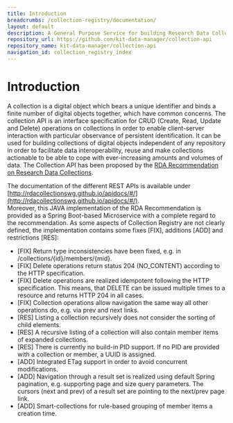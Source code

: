 ```yaml
---
title: Introduction
breadcrumbs: /collection-registry/documentation/
layout: default
description: A General Purpose Service for building Research Data Collections.
repository_url: https://github.com/kit-data-manager/collection-api
repository_name: kit-data-manager/collection-api
navigation_id: collection_registry_index
---
```


# Introduction

A collection is a digital object which bears a unique identifier and binds a finite number of digital objects together, 
which have common concerns. The collection API is an interface specification for CRUD (Create, Read, Update and Delete) 
operations on collections in order to enable client-server interaction with particular observance of persistent identification. 
It can be used for building collections of digital objects independent of any repository in order to facilitate data interoperability, 
reuse and make collections actionable to be able to cope with ever-increasing amounts and volumes of data. The Collection API has been proposed
by the [RDA Recommendation on Research Data Collections](https://zenodo.org/record/2428145#.X0YVOpMzafU). 

The documentation of the different REST APIs is available under [http://rdacollectionswg.github.io/apidocs/#/](http://rdacollectionswg.github.io/apidocs/#/).  
Moreover, this JAVA implementation of the RDA Recommendation is provided as a 
Spring Boot-based Microservice with a complete regard to the recommendation. As some aspects of Collection Registry are not 
clearly defined, the implementation contains some fixes [FIX], additions [ADD] and restrictions [RES]:

* [FIX] Return type inconsistencies have been fixed, e.g. in /collections/{id}/members/{mid}.
* [FIX] Delete operations return status 204 (NO_CONTENT) according to the HTTP specification.
* [FIX] Delete operations are realized idempotent following the HTTP specification. This means, that DELETE can be issued multiple times to a resource and returns HTTP 204 in all cases.
* [FIX] Collection operations allow navigation the same way all other operations do, e.g. via prev and next links.
* [RES] Listing a collection recursively does not consider the sorting of child elements.
* [RES] A recursive listing of a collection will also contain member items of expanded collections.
* [RES] There is currently no build-in PID support. If no PID are provided with a collection or member, a UUID is assigned.
* [ADD] Integrated ETag support in order to avoid concurrent modifications.
* [ADD] Navigation through a result set is realized using default Spring pagination, e.g. supporting page and size query parameters. The cursors (next and prev) of a result set are pointing to the next/prev page link.
* [ADD] Smart-collections for rule-based grouping of member items a creation time.
